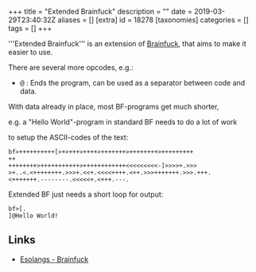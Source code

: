 +++
title = "Extended Brainfuck"
description = ""
date = 2019-03-29T23:40:32Z
aliases = []
[extra]
id = 18278
[taxonomies]
categories = []
tags = []
+++

'''Extended Brainfuck''' is an extension of [Brainfuck](https://rosettacode.org/wiki/Brainfuck),
that aims to make it easier to use.

There are several more opcodes, e.g.:
* <tt>@</tt> : Ends the program, can be used as a separator between code and data.


With data already in place, most BF-programs get much shorter,

e.g. a "Hello World"-program in standard BF needs to do a lot of work

to setup the ASCII-codes of the text:

```brainfuck
bf>++++++++++[>+>+++>++++>+++++++>++++++++>+++++++++
++
++++++++>+++++++++++>++++++++++++<<<<<<<<<-]>>>>+.>>>
>+..<.<++++++++.>>>+.<<+.<<<<++++.<++.>>>+++++++.>>>.+++.
<+++++++.--------.<<<<<+.<+++.---.
```


Extended BF just needs a short loop for output:

```brainfuck
bf>[.
]@Hello World!
```


## Links

- [Esolangs - Brainfuck](https://esolangs.org/wiki/Extended_Brainfuck)
